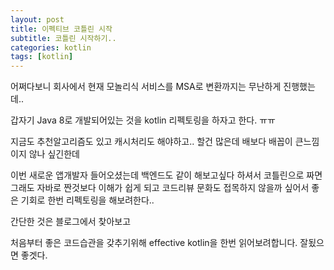 ```yaml
---
layout: post
title: 이펙티브 코틀린 시작
subtitle: 코틀린 시작하기..
categories: kotlin
tags: [kotlin]
---
```



어쩌다보니 회사에서 현재 모놀리식 서비스를 MSA로 변환까지는 무난하게 진행했는데..

갑자기 Java 8로 개발되어있는 것을 kotlin 리펙토링을 하자고 한다. ㅠㅠ  

지금도 추천알고리즘도 있고 캐시처리도 해야하고.. 할건 많은데 배보다 배꼽이 큰느낌이지 않나 싶긴한데 

이번 새로운 앱개발자 들어오셨는데 백엔드도 같이 해보고싶다 하셔서 코틀린으로 짜면 그래도 자바로 짠것보다 이해가 쉽게 되고 코드리뷰 문화도 접목하지 않을까 싶어서 
좋은 기회로 한번 리펙토링을 해보려한다..

간단한 것은 블로그에서 찾아보고 

처음부터 좋은 코드습관을 갖추기위해 effective kotlin을 한번 읽어보려합니다. 잘됬으면 좋겟다.
